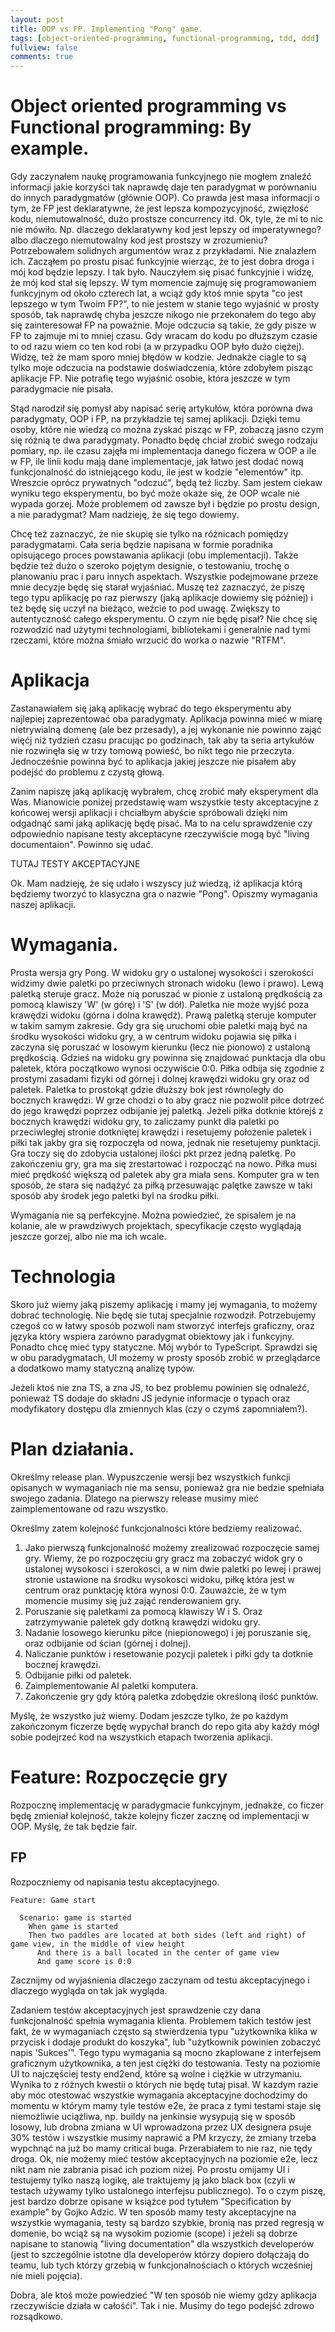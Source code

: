 ```yaml
---
layout: post
title: OOP vs FP. Implementing "Pong" game.
tags: [object-oriented-programming, functional-programming, tdd, ddd]
fullview: false
comments: true
---
```



# Object oriented programming vs Functional programming: By example.

Gdy zaczynałem naukę programowania funkcyjnego nie mogłem znaleźć informacji jakie korzyści tak naprawdę daje ten
paradygmat w porównaniu do innych paradygmatów (głównie OOP). Co prawda jest masa informacji o tym, że FP jest
deklaratywne, że jest lepsza
kompozycyjność, zwięzłość kodu, niemutowalność, dużo prostsze concurrency itd. Ok, tyle, że mi to nic nie mówiło.
Np. dlaczego deklaratywny kod jest lepszy od imperatywnego? albo dlaczego niemutowalny kod jest prostszy w zrozumieniu?
Potrzebowałem solidnych argumentów wraz z przykładami. Nie znalazłem ich. Zacząłem po prostu pisać funkcyjnie wierząc, 
że to jest dobra droga i mój kod będzie lepszy. I tak było. Nauczyłem się pisać funkcyjnie i widzę, że mój kod stał się
lepszy.
W tym momencie zajmuję się programowaniem funkcyjnym od około czterech lat, a wciąż gdy ktoś mnie spyta
"co jest lepszego w tym Twoim FP?", to nie jestem w stanie tego wyjaśnić w prosty sposób, tak naprawdę chyba jeszcze
nikogo nie przekonałem do tego aby się zainteresował FP na poważnie.
Moje odczucia są takie, że gdy pisze w FP to zajmuje mi to mniej czasu. Gdy wracam do kodu po dłuższym czasie to od razu
wiem co ten kod robi (a w przypadku OOP było dużo ciężej). Widzę, też że mam sporo mniej błędów w kodzie.
Jednakże ciagle to są tylko moje odczucia na podstawie doświadczenia, które zdobyłem pisząc aplikacje FP.
Nie potrafię tego wyjaśnić osobie, która jeszcze w tym paradygmacie nie pisała.

Stąd narodził się pomysł aby napisać serię artykułów, która porówna dwa paradygmaty, OOP i FP, na przykładzie tej samej
aplikacji. Dzięki temu osoby, które nie wiedzą co można zyskać pisząc w FP, zobaczą jasno czym się różnią te dwa
paradygmaty.
Ponadto będę chciał zrobić swego rodzaju pomiary, np. ile czasu zajęła mi implementacja danego ficzera w OOP a ile w FP,
ile linii kodu mają dane implementacje, jak łatwo jest dodać nową funkcjonalność do istniejącego kodu, ile jest w kodzie
"elementów" itp. Wreszcie oprócz prywatnych "odczuć", będą też liczby. Sam jestem ciekaw wyniku tego eksperymentu, bo
być może okaże się, że OOP wcale nie wypada gorzej. Może problemem od zawsze był i będzie po prostu design, a nie paradygmat?
Mam nadzieję, że się tego dowiemy.

Chcę też zaznaczyć, że nie skupię sie tylko na różnicach pomiędzy paradygmatami. Cała seria będzie napisana w formie
poradnika opisującego proces powstawania aplikacji (obu implementacji). Także będzie też dużo o szeroko pojętym
designie, o testowaniu, trochę o planowaniu prac i paru innych aspektach. Wszystkie podejmowane przeze mnie decyzje będę
się starał wyjaśniać. Muszę też zaznaczyć, że piszę tego typu aplikację po raz pierwszy (jaką aplikacje dowiemy się
później) i też będę się uczył na bieżąco, weźcie to pod uwagę. Zwiększy to autentyczność całego eksperymentu. 
O czym nie będę pisał? Nie chcę się rozwodzić nad użytymi technologiami, bibliotekami i generalnie nad tymi rzeczami,
które można śmiało wrzucić do worka o nazwie "RTFM".

# Aplikacja

Zastanawiałem się jaką aplikację wybrać do tego eksperymentu aby najlepiej zaprezentować oba paradygmaty.
Aplikacja powinna mieć w miarę nietrywialną domenę (ale bez przesady), a jej wykonanie nie powinno zająć więćj niż
tydzień czasu pracując po godzinach, tak aby ta seria artykułów nie rozwinęła się w trzy tomową powieść, bo nikt tego
nie przeczyta. Jednocześnie powinna być to aplikacja jakiej jeszcze nie pisałem aby podejść do problemu z czystą głową.

Zanim napiszę jaką aplikację wybrałem, chcę zrobić mały eksperyment dla Was. Mianowicie poniżej przedstawię wam
wszystkie testy akceptacyjne z końcowej wersji aplikacji i chciałbym abyście spróbowali dzięki nim odgadnąć sami jaką
aplikację będę pisać. Ma to na celu sprawdzenie czy odpowiednio napisane testy akceptacyne rzeczywiście mogą być 
"living documentaion". Powinno się udać.

TUTAJ TESTY AKCEPTACYJNE

Ok. Mam nadzieję, że się udało i wszyscy już wiedzą, iż aplikacja którą będziemy tworzyć to klasyczna gra o nazwie
"Pong".
Opiszmy wymagania naszej aplikacji.

# Wymagania.

Prosta wersja gry Pong.
W widoku gry o ustalonej wysokości i szerokości widzimy dwie paletki po przeciwnych stronach widoku (lewo i prawo). 
Lewą paletką steruje gracz. Może nią poruszać w pionie z ustaloną prędkością za pomocą klawiszy 'W' (w górę) i 'S'
(w dół). Paletka nie może wyjść poza krawędzi widoku (górna i dolna krawędź).
Prawą paletką steruje komputer w takim samym zakresie.
Gdy gra się uruchomi obie paletki mają być na środku wysokości widoku gry, a w centrum widoku pojawia się piłka i
zaczyna się poruszać w losowym kierunku (lecz nie pionowo) z ustaloną prędkością.
Gdzieś na widoku gry powinna się znajdować punktacja dla obu paletek, która początkowo wynosi oczywiście 0:0.
Piłka odbija się zgodnie z prostymi zasadami fizyki od górnej i dolnej krawędzi widoku gry oraz od paletek.
Paletka to prostokąt gdzie dłuższy bok jest równoległy do bocznych krawędzi.
W grze chodzi o to aby gracz nie pozwolił piłce dotrzeć do jego krawędzi poprzez odbijanie jej paletką.
Jeżeli piłka dotknie którejś z bocznych krawędzi widoku gry, to zaliczamy punkt dla paletki po przeciwległej stronie
dotkniętej krawędzi i resetujemy położenie paletek i piłki tak jakby gra się rozpoczęła od nowa, jednak nie resetujemy
punktacji.
Gra toczy się do zdobycia ustalonej ilości pkt przez jedną paletkę.
Po zakończeniu gry, gra ma się zrestartować i rozpocząć na nowo.
Piłka musi mieć prędkość większą od paletek aby gra miała sens.
Komputer gra w ten sposób, że stara się nadążyć za piłką przesuwając palętke zawsze w 
taki sposób aby środek jego paletki byl na środku piłki.


Wymagania nie są perfekcyjne. Można powiedzieć, że spisalem je na kolanie, ale w prawdziwych projektach, specyfikacje
często wyglądają jeszcze gorzej, albo nie ma ich wcale.

# Technologia

Skoro już wiemy jaką piszemy aplikację i mamy jej wymagania, to możemy dobrać technologię.
Nie będę sie tutaj specjalnie rozwodził. Potrzebujemy czegoś co w łatwy sposób pozwoli nam stworzyć interfejs graficzny,
oraz języka który wspiera zarówno paradygmat obiektowy jak i funkcyjny. Ponadto chcę mieć typy statyczne.
Mój wybór to TypeScript. Sprawdzi się w obu paradygmatach, UI możemy w prosty sposób zrobić w przeglądarce a dodatkowo
mamy statyczną analizę typów.

Jeżeli ktoś nie zna TS, a zna JS, to bez problemu powinien się odnaleźć, ponieważ TS dodaje do składni JS jedynie
informacje o typach oraz modyfikatory dostępu dla zmiennych klas (czy o czymś zapomniałem?).

# Plan działania.

Określmy release plan. Wypuszczenie wersji bez wszystkich funkcji opisanych w wymaganiach nie ma sensu, ponieważ
gra nie bedzie spełniała swojego zadania. Dlatego na pierwszy release musimy mieć zaimplementowane od razu wszystko.

Określmy zatem kolejność funkcjonalności które bedziemy realizować.

1. Jako pierwszą funkcjonalność możemy zrealizować rozpoczęcie samej gry. Wiemy, że po rozpoczęciu gry gracz ma zobaczyć
widok gry o ustalonej wysokosci i szerokosci, a w nim dwie paletki po lewej i prawej stronie ustawione na środku
wysokosci widoku, piłkę która jest w centrum oraz punktację która wynosi 0:0. Zauważcie, że w tym momencie musimy się
już zająć renderowaniem gry.
2. Poruszanie się paletkami za pomocą klawiszy W i S. Oraz zatrzymywanie paletek gdy
dotkną krawędzi widoku gry.
3. Nadanie losowego kierunku piłce (niepionowego) i jej poruszanie się, oraz odbijanie od ścian (górnej i dolnej).
4. Naliczanie punktów i resetowanie pozycji paletek i piłki gdy ta dotknie bocznej krawędzi.
5. Odbijanie piłki od paletek.
6. Zaimplementowanie AI paletki komputera.
7. Zakończenie gry gdy którą paletka zdobędzie określoną ilość punktów.


Myślę, że wszystko już wiemy. Dodam jeszcze tylko, że po każdym zakończonym ficzerze będę wypychał branch do
repo gita aby każdy mógł sobie podejrzeć kod na wszystkich etapach tworzenia aplikacji.


# Feature: Rozpoczęcie gry

Rozpocznę implementację w paradygmacie funkcyjnym, jednakże, co ficzer będę zmieniał kolejność, także 
kolejny ficzer zacznę od implementacji w OOP. Myślę, że tak będzie fair.

## FP

Rozpoczniemy od napisania testu akceptacyjnego.


```gherkin
Feature: Game start

  Scenario: game is started
    When game is started
    Then two paddles are located at both sides (left and right) of game view, in the middle of view height
      And there is a ball located in the center of game view
      And game score is 0:0
```
 
Zacznijmy od wyjaśnienia dlaczego zaczynam od testu akceptacyjnego i dlaczego wygląda on tak jak wygląda.

Zadaniem testów akceptacyjnych jest sprawdzenie czy dana funkcjonalność spełnia wymagania klienta. Problemem
takich testów jest fakt, że w wymaganiach często są stwierdzenia typu "użytkownika klika w przycisk i dodaje produkt
do koszyka", lub "użytkownik powinien zobaczyć napis 'Sukces'". Tego typu wymagania są mocno zkaplowane z interfejsem
graficznym użytkownika, a ten jest ciężki do testowania. Testy na poziomie UI to najczęściej testy end2end, które są
wolne i ciężkie w utrzymaniu. Wynika to z różnych kwestii o których nie będę tutaj pisał. W kazdym razie aby móc
otestować wszystkie wymagania akceptacyjne dochodzimy do momentu w którym mamy tyle testów e2e, że praca z tymi testami
staje się niemożliwie uciążliwa, np. buildy na jenkinsie wysypują się w sposób losowy, lub drobna zmiana w UI
wprowadzona przez UX designera psuje 30% testów i wszystkie musimy naprawić a PM krzyczy, że zmiany trzeba wypchnąć na
już bo mamy critical buga. Przerabiałem to nie raz, nie tędy droga.
Ok, nie możemy mieć testów akceptacyjnych na poziomie e2e, lecz nikt nam nie zabrania pisać ich poziom niżej. Po prostu
omijamy UI i testujemy tylko naszą logikę, ale traktujemy ją jako black box (czyli w testach używamy tylko ustalonego
interfejsu publicznego). To o czym piszę, jest bardzo dobrze opisane w książce pod tytułem "Specification by example" by
Gojko Adzic. 
W ten sposób mamy testy akceptacyjne na wszystkie wymagania, testy są bardzo szybkie, bronią nas przed regresją w
domenie, bo wciąż są na wysokim poziomie (scope) i jeżeli są dobrze napisane to stanowią "living documentation" dla
wszystkich developerów (jest to szczególnie istotne dla developerów 
którzy dopiero dołączają do teamu, lub tych którzy grzebią w funkcjonalnościach o których wcześniej nie mieli pojęcia).

Dobra, ale ktoś może powiedzieć "W ten sposób nie wiemy gdzy aplikacja rzeczywiście działa w całośći". 
Tak i nie. Musimy do tego podejść zdrowo rozsądkowo. 



